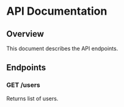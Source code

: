 # API Documentation

## Overview
This document describes the API endpoints.

## Endpoints

### GET /users
Returns list of users.
